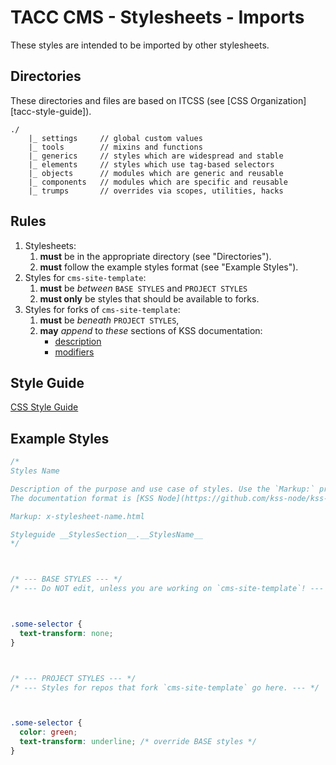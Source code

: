 # TACC CMS - Stylesheets - Imports

These styles are intended to be imported by other stylesheets.

## Directories

These directories and files are based on ITCSS (see [CSS Organization][tacc-style-guide]).

    ./
        |_ settings     // global custom values
        |_ tools        // mixins and functions
        |_ generics     // styles which are widespread and stable
        |_ elements     // styles which use tag-based selectors
        |_ objects      // modules which are generic and reusable
        |_ components   // modules which are specific and reusable
        |_ trumps       // overrides via scopes, utilities, hacks

[tacc-css-org]: https://confluence.tacc.utexas.edu/x/DADMBQ

## Rules

1. Stylesheets:
    1. __must__ be in the appropriate directory (see "Directories").
    1. __must__ follow the example styles format (see "Example Styles").
2. Styles for `cms-site-template`:
    1. __must__ be _between_ `BASE STYLES` and `PROJECT STYLES`
    2. __must only__ be styles that should be available to forks.
3. Styles for forks of `cms-site-template`:
    1. __must__ be _beneath_ `PROJECT STYLES`,
    2. __may__ _append_ to _these_ sections of KSS documentation:
        - [description][kss-desc]
        - [modifiers][kss-mods]

[kss-mods]: https://github.com/kss-node/kss/blob/spec/SPEC.md#the-modifiers
[kss-desc]: https://github.com/kss-node/kss/blob/spec/SPEC.md#the-heading-and-description

## Style Guide

[CSS Style Guide](https://confluence.tacc.utexas.edu/x/ZQALBg)

## Example Styles

```css
/*
Styles Name

Description of the purpose and use case of styles. Use the `Markup:` property to link to sample markup.
The documentation format is [KSS Node](https://github.com/kss-node/kss-node/blob/master/README.md).

Markup: x-stylesheet-name.html

Styleguide __StylesSection__.__StylesName__
*/



/* --- BASE STYLES --- */
/* --- Do NOT edit, unless you are working on `cms-site-template`! --- */



.some-selector {
  text-transform: none;
}



/* --- PROJECT STYLES --- */
/* --- Styles for repos that fork `cms-site-template` go here. --- */



.some-selector {
  color: green;
  text-transform: underline; /* override BASE styles */
}
```
